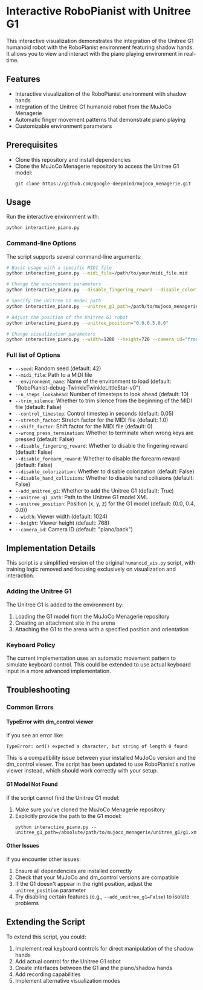 # Interactive RoboPianist with Unitree G1

This interactive visualization demonstrates the integration of the Unitree G1 humanoid robot with the RoboPianist environment featuring shadow hands. It allows you to view and interact with the piano playing environment in real-time.

## Features

- Interactive visualization of the RoboPianist environment with shadow hands
- Integration of the Unitree G1 humanoid robot from the MuJoCo Menagerie
- Automatic finger movement patterns that demonstrate piano playing
- Customizable environment parameters

## Prerequisites

- Clone this repository and install dependencies
- Clone the MuJoCo Menagerie repository to access the Unitree G1 model:
  ```
  git clone https://github.com/google-deepmind/mujoco_menagerie.git
  ```

## Usage

Run the interactive environment with:

```bash
python interactive_piano.py
```

### Command-line Options

The script supports several command-line arguments:

```bash
# Basic usage with a specific MIDI file
python interactive_piano.py --midi_file=/path/to/your/midi_file.mid

# Change the environment parameters
python interactive_piano.py --disable_fingering_reward --disable_colorization

# Specify the Unitree G1 model path
python interactive_piano.py --unitree_g1_path=/path/to/mujoco_menagerie/unitree_g1/g1.xml

# Adjust the position of the Unitree G1 robot
python interactive_piano.py --unitree_position="0.0,0.5,0.0"

# Change visualization parameters
python interactive_piano.py --width=1280 --height=720 --camera_id="front"
```

### Full list of Options

- `--seed`: Random seed (default: 42)
- `--midi_file`: Path to a MIDI file
- `--environment_name`: Name of the environment to load (default: "RoboPianist-debug-TwinkleTwinkleLittleStar-v0")
- `--n_steps_lookahead`: Number of timesteps to look ahead (default: 10)
- `--trim_silence`: Whether to trim silence from the beginning of the MIDI file (default: False)
- `--control_timestep`: Control timestep in seconds (default: 0.05)
- `--stretch_factor`: Stretch factor for the MIDI file (default: 1.0)
- `--shift_factor`: Shift factor for the MIDI file (default: 0)
- `--wrong_press_termination`: Whether to terminate when wrong keys are pressed (default: False)
- `--disable_fingering_reward`: Whether to disable the fingering reward (default: False)
- `--disable_forearm_reward`: Whether to disable the forearm reward (default: False)
- `--disable_colorization`: Whether to disable colorization (default: False)
- `--disable_hand_collisions`: Whether to disable hand collisions (default: False)
- `--add_unitree_g1`: Whether to add the Unitree G1 (default: True)
- `--unitree_g1_path`: Path to the Unitree G1 model XML
- `--unitree_position`: Position (x, y, z) for the G1 model (default: (0.0, 0.4, 0.0))
- `--width`: Viewer width (default: 1024)
- `--height`: Viewer height (default: 768)
- `--camera_id`: Camera ID (default: "piano/back")

## Implementation Details

This script is a simplified version of the original `humanoid_vis.py` script, with training logic removed and focusing exclusively on visualization and interaction.

### Adding the Unitree G1

The Unitree G1 is added to the environment by:
1. Loading the G1 model from the MuJoCo Menagerie repository
2. Creating an attachment site in the arena
3. Attaching the G1 to the arena with a specified position and orientation

### Keyboard Policy

The current implementation uses an automatic movement pattern to simulate keyboard control. This could be extended to use actual keyboard input in a more advanced implementation.

## Troubleshooting

### Common Errors

#### TypeError with dm_control viewer

If you see an error like:
```
TypeError: ord() expected a character, but string of length 0 found
```

This is a compatibility issue between your installed MuJoCo version and the dm_control viewer. The script has been updated to use RoboPianist's native viewer instead, which should work correctly with your setup.

#### G1 Model Not Found

If the script cannot find the Unitree G1 model:
1. Make sure you've cloned the MuJoCo Menagerie repository
2. Explicitly provide the path to the G1 model:
   ```
   python interactive_piano.py --unitree_g1_path=/absolute/path/to/mujoco_menagerie/unitree_g1/g1.xml
   ```

#### Other Issues

If you encounter other issues:
1. Ensure all dependencies are installed correctly
2. Check that your MuJoCo and dm_control versions are compatible
3. If the G1 doesn't appear in the right position, adjust the `unitree_position` parameter
4. Try disabling certain features (e.g., `--add_unitree_g1=False`) to isolate problems

## Extending the Script

To extend this script, you could:
1. Implement real keyboard controls for direct manipulation of the shadow hands
2. Add actual control for the Unitree G1 robot
3. Create interfaces between the G1 and the piano/shadow hands
4. Add recording capabilities
5. Implement alternative visualization modes 